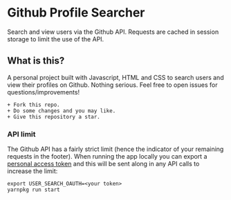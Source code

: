 
# Github Profile Searcher


Search and view users via the Github API.
Requests are cached in session storage to limit the use of the API.



## What is this?

A personal project built with Javascript, HTML and CSS to search users and view their profiles on Github. Nothing serious.
Feel free to open issues for questions/improvements!
```
+ Fork this repo.
+ Do some changes and you may like.
+ Give this repository a star.
```

### API limit

The Github API has a fairly strict limit (hence the indicator of your remaining
requests in the footer). When running the app locally you can export a [personal
access token](https://github.com/blog/1509-personal-api-tokens) and this will be
sent along in any API calls to increase the limit:

```
export USER_SEARCH_OAUTH=<your token>
yarnpkg run start
```


